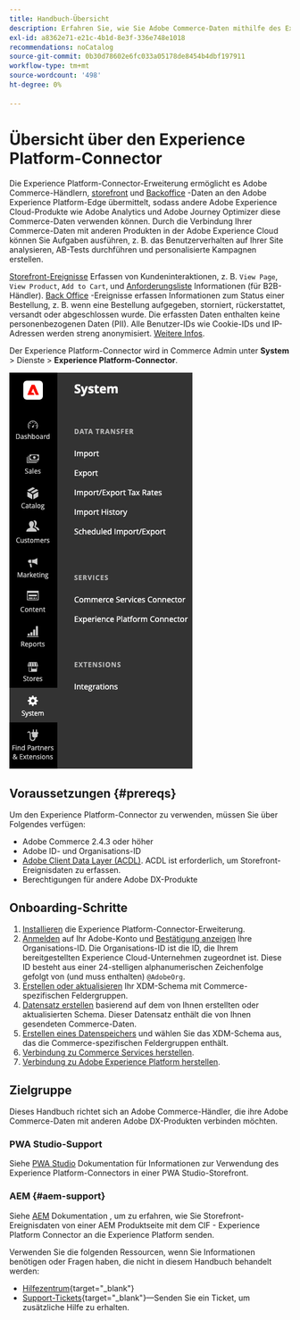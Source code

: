 ```yaml
---
title: Handbuch-Übersicht
description: Erfahren Sie, wie Sie Adobe Commerce-Daten mithilfe des Experience Platform-Connectors in Adobe Experience Platform integrieren.
exl-id: a8362e71-e21c-4b1d-8e3f-336e748e1018
recommendations: noCatalog
source-git-commit: 0b30d78602e6fc033a05178de8454b4dbf197911
workflow-type: tm+mt
source-wordcount: '498'
ht-degree: 0%

---
```


# Übersicht über den Experience Platform-Connector

Die Experience Platform-Connector-Erweiterung ermöglicht es Adobe Commerce-Händlern, [storefront](events.md#storefront-events) und [Backoffice](events.md#back-office-events) -Daten an den Adobe Experience Platform-Edge übermittelt, sodass andere Adobe Experience Cloud-Produkte wie Adobe Analytics und Adobe Journey Optimizer diese Commerce-Daten verwenden können. Durch die Verbindung Ihrer Commerce-Daten mit anderen Produkten in der Adobe Experience Cloud können Sie Aufgaben ausführen, z. B. das Benutzerverhalten auf Ihrer Site analysieren, AB-Tests durchführen und personalisierte Kampagnen erstellen.

[Storefront-Ereignisse](events.md#storefront-events) Erfassen von Kundeninteraktionen, z. B. `View Page`, `View Product`, `Add to Cart`, und [Anforderungsliste](events.md#b2b-events) Informationen (für B2B-Händler). [Back Office](events.md#back-office-events) -Ereignisse erfassen Informationen zum Status einer Bestellung, z. B. wenn eine Bestellung aufgegeben, storniert, rückerstattet, versandt oder abgeschlossen wurde. Die erfassten Daten enthalten keine personenbezogenen Daten (PII). Alle Benutzer-IDs wie Cookie-IDs und IP-Adressen werden streng anonymisiert. [Weitere Infos](https://www.adobe.com/privacy/experience-cloud.html).

Der Experience Platform-Connector wird in Commerce Admin unter **System** > Dienste > **Experience Platform-Connector**.

![Admin-Ansicht der Experience Platform-Connector-Erweiterung](assets/epc-adminui.png)

## Voraussetzungen {#prereqs}

Um den Experience Platform-Connector zu verwenden, müssen Sie über Folgendes verfügen:

- Adobe Commerce 2.4.3 oder höher
- Adobe ID- und Organisations-ID
- [Adobe Client Data Layer (ACDL)](https://experienceleague.adobe.com/docs/experience-platform/tags/extensions/client/client-data-layer/overview.html). ACDL ist erforderlich, um Storefront-Ereignisdaten zu erfassen.
- Berechtigungen für andere Adobe DX-Produkte

## Onboarding-Schritte

1. [Installieren](install.md) die Experience Platform-Connector-Erweiterung.
1. [Anmelden](https://helpx.adobe.com/manage-account/using/access-adobe-id-account.html) auf Ihr Adobe-Konto und [Bestätigung anzeigen](https://experienceleague.adobe.com/docs/core-services/interface/administration/organizations.html#concept_EA8AEE5B02CF46ACBDAD6A8508646255) Ihre Organisations-ID. Die Organisations-ID ist die ID, die Ihrem bereitgestellten Experience Cloud-Unternehmen zugeordnet ist. Diese ID besteht aus einer 24-stelligen alphanumerischen Zeichenfolge gefolgt von (und muss enthalten) `@AdobeOrg`.
1. [Erstellen oder aktualisieren](update-xdm.md) Ihr XDM-Schema mit Commerce-spezifischen Feldergruppen.
1. [Datensatz erstellen](https://experienceleague.adobe.com/docs/platform-learn/implement-mobile-sdk/experience-cloud/platform.html#create-a-dataset) basierend auf dem von Ihnen erstellten oder aktualisierten Schema. Dieser Datensatz enthält die von Ihnen gesendeten Commerce-Daten.
1. [Erstellen eines Datenspeichers](https://experienceleague.adobe.com/docs/experience-platform/edge/datastreams/overview.html) und wählen Sie das XDM-Schema aus, das die Commerce-spezifischen Feldergruppen enthält.
1. [Verbindung zu Commerce Services herstellen](../landing/saas.md).
1. [Verbindung zu Adobe Experience Platform herstellen](connect-data.md).

## Zielgruppe

Dieses Handbuch richtet sich an Adobe Commerce-Händler, die ihre Adobe Commerce-Daten mit anderen Adobe DX-Produkten verbinden möchten.

### PWA Studio-Support

Siehe [PWA Studio](https://developer.adobe.com/commerce/pwa-studio/integrations/adobe-commerce/aep/) Dokumentation für Informationen zur Verwendung des Experience Platform-Connectors in einer PWA Studio-Storefront.

### AEM {#aem-support}

Siehe [AEM](https://experienceleague.adobe.com/docs/experience-manager-cloud-service/content/content-and-commerce/integrations/aep.html) Dokumentation , um zu erfahren, wie Sie Storefront-Ereignisdaten von einer AEM Produktseite mit dem CIF - Experience Platform Connector an die Experience Platform senden.

Verwenden Sie die folgenden Ressourcen, wenn Sie Informationen benötigen oder Fragen haben, die nicht in diesem Handbuch behandelt werden:

- [Hilfezentrum](https://experienceleague.adobe.com/docs/commerce-knowledge-base/kb/overview.html){target="_blank"}
- [Support-Tickets](https://experienceleague.adobe.com/docs/commerce-knowledge-base/kb/help-center-guide/magento-help-center-user-guide.html#submit-ticket){target="_blank"}—Senden Sie ein Ticket, um zusätzliche Hilfe zu erhalten.
